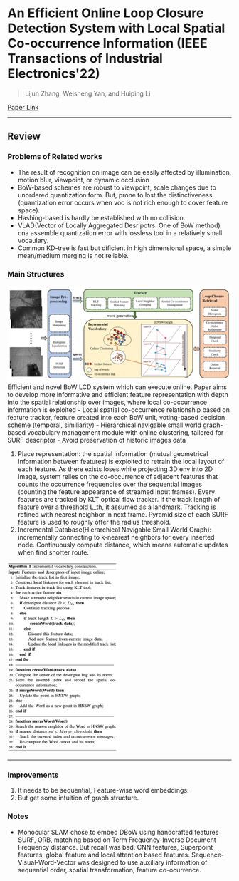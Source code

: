 # An Efficient Online Loop Closure Detection System with Local Spatial Co-occurrence Information (IEEE Transactions of Industrial Electronics'22)

> Lijun Zhang, Weisheng Yan, and Huiping Li

[Paper Link](https://ieeexplore.ieee.org/stamp/stamp.jsp?tp=&arnumber=9957088)  

---
## Review
### Problems of Related works
- The result of recognition on image can be easily affected by illumination, motion blur, viewpoint, or dynamic occlusion
- BoW-based schemes are robust to viewpoint, scale changes due to unordered quantization form. But, prone to lost the distinctiveness (quantization error occurs when voc is not rich enough to cover feature space).
- Hashing-based is hardly be established with no collision.
- VLAD(Vector of Locally Aggregated Desripotrs: One of BoW method) cna assemble quantization error with lossless tool in a relatively small vocaulary.
- Common KD-tree is fast but dificient in high dimensional space, a simple mean/medium merging is not reliable.

### Main Structures
<img src="./assets/Local Spatial Co-occurrence.png">
Efficient and novel BoW LCD system which can execute online. 
Paper aims to develop more informative and efficient feature representation with depth into the spatial relationship over images, where local co-occurrence information is exploited
- Local spatial co-occurrence relationship based on feature tracker, feature created into each BoW unit, voting-based decision scheme (temporal, similiarity)
- Hierarchical navigable small world graph-based vocabulary management module with online clustering, tailored for SURF descriptor
- Avoid preservation of historic images data

1. Place representation: the spatial information (mutual geometrical information between features) is exploited to retrain the local layout of each feature. As there exists loses while projecting 3D env into 2D image, system relies on the co-occurrence of adjacent features that counts the occurrence frequencies over the sequential images (counting the feature appearance of streamed input frames). Every features are tracked by KLT optical flow tracker. If the track length of feature over a threshold L_th, it assumed as a landmark. Tracking is refined with nearest neighbor in next frame. Pyramid size of each SURF feature is used to roughly offer the radius threshold.  
2. Incremental Database(Hierarchical Navigable Small World Graph): incrementally connecting to k-nearest neighbors for every inserted node. Continuously compute distance, which means automatic updates when find shorter route.
<img src="./assets/LCD alg.png" width=50%>

---
### Improvements
1. It needs to be sequential, Feature-wise word embeddings.
2. But get some intuition of graph structure.


### Notes
- Monocular SLAM chose to embed DBoW using handcrafted features SURF, ORB, matching based on Term Frequency-Inverse Document Frequency distance. But recall was bad. CNN features, Superpoint features, global feature and local attention based features. Sequence-Visual-Word-Vector was designed to use auxiliary information of sequential order, spatial transformation, feature co-ocurrence.

